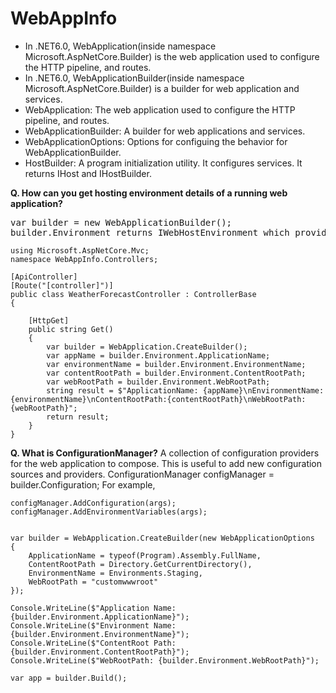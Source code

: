 # WebAppInfo
* In .NET6.0, WebApplication(inside namespace Microsoft.AspNetCore.Builder) is the web application used to configure the HTTP pipeline, and routes.
* In .NET6.0, WebApplicationBuilder(inside namespace Microsoft.AspNetCore.Builder) is a builder for web application and services.
* WebApplication: The web application used to configure the HTTP pipeline, and routes.
* WebApplicationBuilder: A builder for web applications and services.
* WebApplicationOptions: Options for configuing the behavior for WebApplicationBuilder.
* HostBuilder: A program initialization utility. It configures services. It returns IHost and IHostBuilder.


**Q. How can you get hosting environment details of a running web application?**
<pre>var builder = new WebApplicationBuilder();
builder.Environment returns IWebHostEnvironment which provides the hosting environment details of a running web application. For example,</pre>
```
using Microsoft.AspNetCore.Mvc;
namespace WebAppInfo.Controllers;

[ApiController]
[Route("[controller]")]
public class WeatherForecastController : ControllerBase
{

    [HttpGet]
    public string Get()
    {
        var builder = WebApplication.CreateBuilder();
        var appName = builder.Environment.ApplicationName;
        var environmentName = builder.Environment.EnvironmentName;
        var contentRootPath = builder.Environment.ContentRootPath;
        var webRootPath = builder.Environment.WebRootPath;
        string result = $"ApplicationName: {appName}\nEnvironmentName: {environmentName}\nContentRootPath:{contentRootPath}\nWebRootPath:{webRootPath}";
        return result;
    }
}
```
**Q. What is ConfigurationManager?**
A collection of configuration providers for the web application to compose. This is useful to add new configuration sources and providers. 
ConfigurationManager configManager = builder.Configuration;
For example,
```
configManager.AddConfiguration(args);
configManager.AddEnvironmentVariables(args);


var builder = WebApplication.CreateBuilder(new WebApplicationOptions
{
    ApplicationName = typeof(Program).Assembly.FullName,
    ContentRootPath = Directory.GetCurrentDirectory(),
    EnvironmentName = Environments.Staging,
    WebRootPath = "customwwwroot"
});

Console.WriteLine($"Application Name: {builder.Environment.ApplicationName}");
Console.WriteLine($"Environment Name: {builder.Environment.EnvironmentName}");
Console.WriteLine($"ContentRoot Path: {builder.Environment.ContentRootPath}");
Console.WriteLine($"WebRootPath: {builder.Environment.WebRootPath}");

var app = builder.Build();
```
